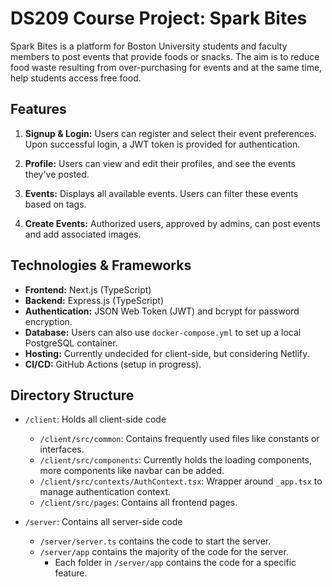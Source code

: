 

# DS209 Course Project: Spark Bites

Spark Bites is a platform for Boston University students and faculty members to post events that provide foods or snacks. The aim is to reduce food waste resulting from over-purchasing for events and at the same time, help students access free food.

## Features

1. **Signup & Login:** Users can register and select their event preferences. Upon successful login, a JWT token is provided for authentication.
   
2. **Profile:**  Users can view and edit their profiles, and see the events they've posted.
   
3. **Events:**  Displays all available events. Users can filter these events based on tags.
   
4. **Create Events:**  Authorized users, approved by admins, can post events and add associated images.

## Technologies & Frameworks

- **Frontend:** Next.js (TypeScript)
- **Backend:** Express.js (TypeScript)
- **Authentication:** JSON Web Token (JWT) and bcrypt for password encryption.
- **Database:** Users can also use `docker-compose.yml` to set up a local PostgreSQL container.
- **Hosting:** Currently undecided for client-side, but considering Netlify.
- **CI/CD:** GitHub Actions (setup in progress).

## Directory Structure

- `/client`: Holds all client-side code
    - `/client/src/common`: Contains frequently used files like constants or interfaces.
    - `/client/src/components`: Currently holds the loading components, more components like navbar can be added.
    - `/client/src/contexts/AuthContext.tsx`: Wrapper around `_app.tsx` to manage authentication context.
    - `/client/src/pages`: Contains all frontend pages.
    
- `/server`: Contains all server-side code
  - `/server/server.ts` contains the code to start the server.
  - `/server/app` contains the majority of the code for the server.
    - Each folder in `/server/app` contains the code for a specific feature.

